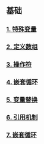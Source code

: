 ## 基础

### [1.  特殊变量](./special_variable.sh)
### [2.  定义数组](./array.sh)
### [3.  操作符](./array.sh)
### [4.  嵌套循环](./nestingLoops.sh)
### [5.  变量替换](./substitution.sh)
### [6.  引用机制](./nestingLoops.sh)
### [7.  嵌套循环](./nestingLoops.sh)
